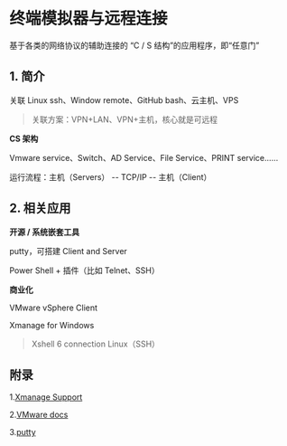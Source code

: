 # 终端模拟器与远程连接

基于各类的网络协议的辅助连接的 “C / S 结构”的应用程序，即“任意门”

## 1. 简介

关联 Linux ssh、Window remote、GitHub bash、云主机、VPS

>  关联方案：VPN+LAN、VPN+主机，核心就是可远程

**CS 架构**

Vmware service、Switch、AD Service、File Service、PRINT service......

运行流程：主机（Servers）	--	TCP/IP	--	主机（Client）

## 2. 相关应用

**开源 / 系统嵌套工具**

putty，可搭建 Client and Server

Power Shell +  插件（比如 Telnet、SSH）

**商业化**

VMware vSphere Client

Xmanage for Windows

> Xshell 6 connection Linux（SSH）

## 附录

1.[Xmanage Support](https://netsarang.atlassian.net/wiki/spaces/ENSUP/overview?desktop=true)

2.[VMware docs](https://docs.vmware.com/)

3.[putty](https://www.putty.org/)